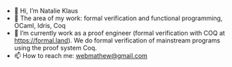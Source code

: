 - 👋 Hi, I’m Natalie Klaus
- 👀 The area of my work: formal verification and functional programming, OCaml, Idris, Coq
- 🌱 I’m currently work as a proof engineer (formal verification with COQ at https://formal.land). We do formal verification of mainstream programs using the proof system Coq.
- 📫 How to reach me: webmathew@gmail.com


